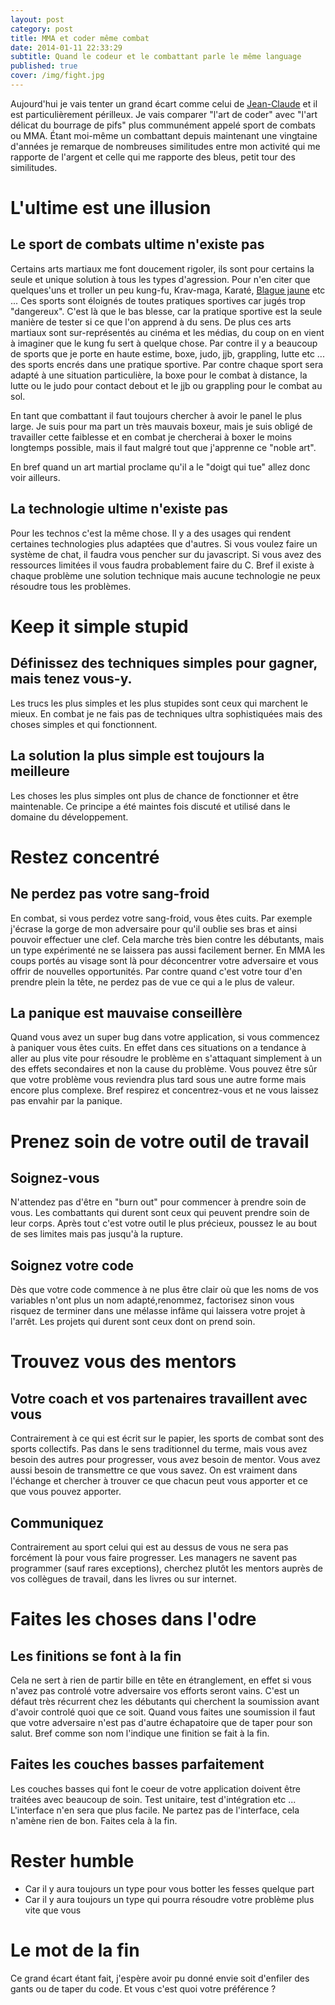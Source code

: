 ```yaml
---
layout: post
category: post
title: MMA et coder même combat
date: 2014-01-11 22:33:29
subtitle: Quand le codeur et le combattant parle le même language
published: true
cover: /img/fight.jpg
---
```


Aujourd'hui je vais tenter un grand écart comme celui de [Jean-Claude](http://youtu.be/M7FIvfx5J10) et il est particulièrement périlleux.
Je vais comparer "l'art de coder" avec "l'art délicat du bourrage de pifs" plus communément appelé sport de combats ou MMA.
Étant moi-même un combattant depuis maintenant une vingtaine d'années je remarque de nombreuses similitudes entre mon activité qui me rapporte de l'argent et celle qui me rapporte des bleus, petit tour des similitudes.

# L'ultime est une illusion
## Le sport de combats ultime n'existe pas
Certains arts martiaux me font doucement rigoler, ils sont pour certains la seule et unique solution à tous les types d'agression.
Pour n'en citer que quelques'uns et troller un peu kung-fu, Krav-maga, Karaté, [Blague jaune](http://youtu.be/WhnvETs4F6Q) etc ... 
Ces sports sont éloignés de toutes pratiques sportives car jugés trop "dangereux".
C'est là que le bas blesse, car la pratique sportive est la seule manière de tester si ce que l'on apprend à du sens. 
De plus ces arts martiaux sont sur-représentés au cinéma et les médias, du coup on en vient à imaginer que le kung fu sert à quelque chose. 
Par contre il y a beaucoup de sports que je porte en haute estime, boxe, judo, jjb, grappling, lutte etc ... des sports encrés dans une pratique sportive. 
Par contre chaque sport sera adapté à une situation particulière, la boxe pour le combat à distance, la lutte ou le judo pour contact debout et le jjb ou grappling pour le combat au sol. 

En tant que combattant il faut toujours chercher à avoir le panel le plus large. 
Je suis pour ma part un très mauvais boxeur, mais je suis obligé de travailler cette faiblesse et en combat je chercherai à boxer le moins longtemps possible, mais il faut malgré tout que j'apprenne ce "noble art". 

En bref quand un art martial proclame qu'il a le "doigt qui tue" allez donc voir ailleurs.

## La technologie ultime n'existe pas
Pour les technos c'est la même chose. Il y a des usages qui rendent certaines technologies plus adaptées que d'autres.
Si vous voulez faire un système de chat, il faudra vous pencher sur du javascript.
Si vous avez des ressources limitées il vous faudra probablement faire du C.
Bref il existe à chaque problème une solution technique mais aucune technologie ne peux résoudre tous les problèmes.

# Keep it simple stupid
## Définissez des techniques simples pour gagner, mais tenez vous-y.
Les trucs les plus simples et les plus stupides sont ceux qui marchent le mieux. 
En combat je ne fais pas de techniques ultra sophistiquées mais des choses simples et qui fonctionnent. 

## La solution la plus simple est toujours la meilleure
Les choses les plus simples ont plus de chance de fonctionner et être maintenable.
Ce principe a été maintes fois discuté et utilisé dans le domaine du développement.

# Restez concentré
## Ne perdez pas votre sang-froid 
En combat, si vous perdez votre sang-froid, vous êtes cuits. 
Par exemple j'écrase la gorge de mon adversaire pour qu'il oublie ses bras et ainsi pouvoir effectuer une clef.
Cela marche très bien contre les débutants, mais un type expérimenté ne se laissera pas aussi facilement berner.
En MMA les coups portés au visage sont là pour déconcentrer votre adversaire et vous offrir de nouvelles opportunités.
Par contre quand c'est votre tour d'en prendre plein la tête, ne perdez pas de vue ce qui a le plus de valeur. 

## La panique est mauvaise conseillère
Quand vous avez un super bug dans votre application, si vous commencez à paniquer vous êtes cuits. 
En effet dans ces situations on a tendance à aller au plus vite pour résoudre le problème en s'attaquant simplement à un des effets secondaires et non la cause du problème.
Vous pouvez être sûr que votre problème vous reviendra plus tard sous une autre forme mais encore plus complexe. 
Bref respirez et concentrez-vous et ne vous laissez pas envahir par la panique. 

# Prenez soin de votre outil de travail
## Soignez-vous 
N'attendez pas d'être en "burn out" pour commencer à prendre soin de vous. 
Les combattants qui durent sont ceux qui peuvent prendre soin de leur corps. 
Après tout c'est votre outil le plus précieux, poussez le au bout de ses limites mais pas jusqu'à la rupture. 

## Soignez votre code
Dès que votre code commence à ne plus être clair où que les noms de vos variables n'ont plus un nom adapté,renommez, factorisez sinon vous risquez de terminer dans une mélasse infâme qui laissera votre projet à l'arrêt. 
Les projets qui durent sont ceux dont on prend soin. 

# Trouvez vous des mentors
## Votre coach et vos partenaires travaillent avec vous
Contrairement à ce qui est écrit sur le papier, les sports de combat sont des sports collectifs. 
Pas dans le sens traditionnel du terme, mais vous avez besoin des autres pour progresser, vous avez besoin de mentor. 
Vous avez aussi besoin de transmettre ce que vous savez. 
On est vraiment dans l'échange et chercher à trouver ce que chacun peut vous apporter et ce que vous pouvez apporter. 

## Communiquez
Contrairement au sport celui qui est au dessus de vous ne sera pas forcément là pour vous faire progresser. 
Les managers ne savent pas programmer (sauf rares exceptions), cherchez plutôt les mentors auprès de vos collègues de travail, dans les livres ou sur internet. 

# Faites les choses dans l'odre
## Les finitions se font à la fin
Cela ne sert à rien de partir bille en tête en étranglement, en effet si vous n'avez pas controlé votre adversaire vos efforts seront vains. 
C'est un défaut très récurrent chez les débutants qui cherchent la soumission avant d'avoir controlé quoi que ce soit.
Quand vous faites une soumission il faut que votre adversaire n'est pas d'autre échapatoire que de taper pour son salut. 
Bref comme son nom l'indique une finition se fait à la fin. 

## Faites les couches basses parfaitement
Les couches basses qui font le coeur de votre application doivent être traitées avec beaucoup de soin. 
Test unitaire, test d'intégration etc ... L'interface n'en sera que plus facile. 
Ne partez pas de l'interface, cela n'amène rien de bon. Faites cela à la fin. 

# Rester humble
- Car il y aura toujours un type pour vous botter les fesses quelque part 
- Car il y aura toujours un type qui pourra résoudre votre problème plus vite que vous

# Le mot de la fin
Ce grand écart étant fait, j'espère avoir pu donné envie soit d'enfiler des gants ou de taper du code. 
Et vous c'est quoi votre préférence ?
